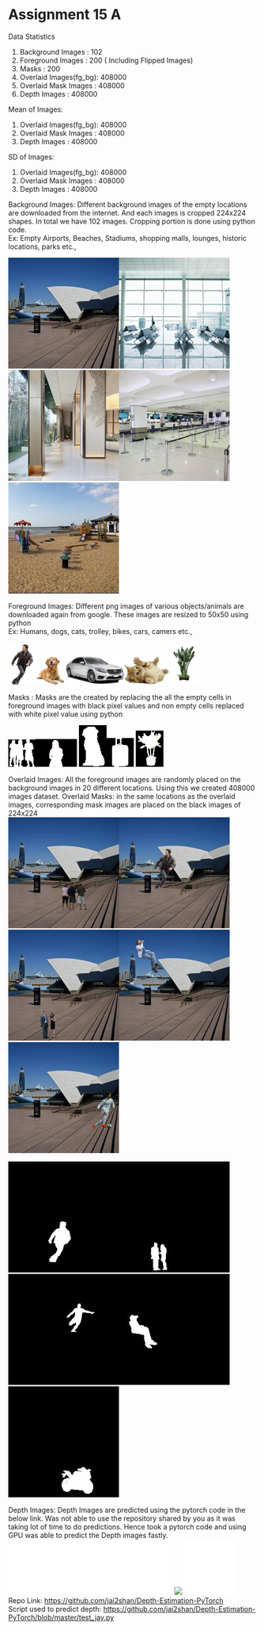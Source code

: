 # Assignment 15 A

Data Statistics
1) Background Images	 : 102
2) Foreground Images     : 200 ( Including Flipped Images)
3) Masks				 : 200
4) Overlaid Images(fg_bg): 408000
5) Overlaid Mask Images  : 408000
6) Depth Images			 : 408000

Mean of Images:
1) Overlaid Images(fg_bg): 408000
2) Overlaid Mask Images  : 408000
3) Depth Images			 : 408000


SD of Images:
1) Overlaid Images(fg_bg): 408000
2) Overlaid Mask Images  : 408000
3) Depth Images			 : 408000


Background Images: Different background images of the empty locations are downloaded from the internet. And each images is cropped 224x224 shapes. In total we have 102 images. Cropping portion is done using python code.                               
Ex: Empty Airports, Beaches, Stadiums, shopping malls, lounges, historic locations, parks etc.,                  

<img src="RM_Images\bg\bg001.jpg" style="height: 50; width:50;"/><img src="RM_Images\bg\bg002.jpg" style="height: 50; width:50;"/>
<img src="RM_Images\bg\bg003.jpg" style="height: 50; width:50;"/><img src="RM_Images\bg\bg004.jpg" style="height: 50; width:50;"/>
<img src="RM_Images\bg\bg005.jpg" style="height: 50; width:50;"/>

Foreground Images: Different png images of various objects/animals are downloaded again from google. These images are resized to 50x50 using python        
Ex: Humans, dogs, cats, trolley, bikes, cars, camers etc.,               

<img src="RM_Images\fg\fg002.png" style="height: 50; width:50;"/><img src="RM_Images\fg\fg024.png" style="height: 50; width:50;"/>
<img src="RM_Images\fg\fg033.png" style="height: 50; width:50;"/><img src="RM_Images\fg\fg057.png" style="height: 50; width:50;"/>
<img src="RM_Images\fg\fg153.png" style="height: 50; width:50;"/>

Masks : Masks are the created by replacing the all the empty cells in foreground images with black pixel values and non empty cells replaced with white pixel value using python              

<img src="RM_Images\masks\mk001.png" style="height: 50; width:50;"/><img src="RM_Images\masks\mk005.png" style="height: 50; width:50;"/>
<img src="RM_Images\masks\mk020.png" style="height: 50; width:50;"/><img src="RM_Images\masks\mk041.png" style="height: 50; width:50;"/>
<img src="RM_Images\masks\mk054.png" style="height: 50; width:50;"/>

Overlaid Images: All the foreground images are randomly placed on the background images in 20 different locations. Using this we created 408000 images dataset.
Overlaid Masks: in the same locations as the overlaid images, corresponding mask images are placed on the black images of 224x224          
<img src="RM_Images\ol\bg001_fg001_04.jpg" style="height: 50; width:50;"/><img src="RM_Images\ol\bg001_fg002_20.jpg" style="height: 50; width:50;"/>
<img src="RM_Images\ol\bg001_fg003_12.jpg" style="height: 50; width:50;"/><img src="RM_Images\ol\bg001_fg009_09.jpg" style="height: 50; width:50;"/>
<img src="RM_Images\ol\bg001_fg010_15.jpg" style="height: 50; width:50;"/>                                  
                                   
<img src="RM_Images\oms\bg001_mk002_09.jpg" style="height: 50; width:50;"/><img src="RM_Images\oms\bg001_mk003_12.jpg" style="height: 50; width:50;"/>
<img src="RM_Images\oms\bg001_mk008_18.jpg" style="height: 50; width:50;"/><img src="RM_Images\oms\bg001_mk009_13.jpg" style="height: 50; width:50;"/>
<img src="RM_Images\oms\bg001_mk013_15.jpg" style="height: 50; width:50;"/>
                                
Depth Images: Depth Images are predicted using the pytorch code in the below link. Was not able to use the repository shared by you as it was taking lot of time to do predictions. Hence took a pytorch code and using GPU was able to predict the Depth images fastly.  
<img src="RM_Images\deps\bg001_fg001_12.png" style="height: 50; width:50;"/><img src="RM_Images\deps\bg001_fg003_01.png" style="height: 50; width:50;"/><img src="RM_Images\deps\bg059_fg110_17.png" style="height: 50; width:50;"/><img src="RM_Images\deps\bg50_fg033_05.png" style="height: 50; width:50;"/><img src="RM_Images\deps\bg102_fg191_03.png" style="height: 50; width:50;"/>                            
Repo Link: https://github.com/jai2shan/Depth-Estimation-PyTorch              
Script used to predict depth: https://github.com/jai2shan/Depth-Estimation-PyTorch/blob/master/test_jay.py                       

